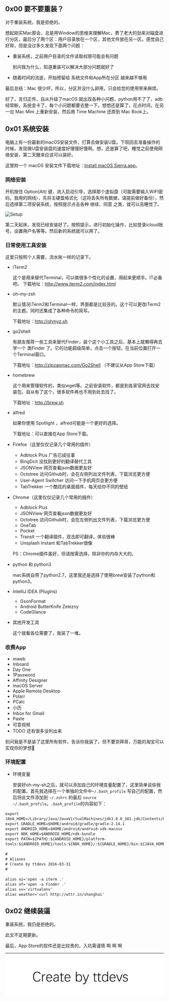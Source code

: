 
## 0x00 要不要重装？

对于重装系统，我是拒绝的。

想起刚买Mac那会，总是用Window的思维来理解Mac，费了老大的劲来对磁盘进行分区，最后分了两个区：用户目录放在一个区，其他文件放在另一区。感觉自己好屌，但是没过多久发现下面两个问题：

- 重装系统，之前用户目录的文件读取权限可能会有问题
	
	别问我为什么，知道重装可以解决大部分问题就好了
	
- 随着时间的流逝，开始预留给 系统文件和App所在分区 越来越不够用

最后总结：Mac 很少坏，所以，分区并没什么卵用，只会给您的使用带来麻烦。

好了，言归正传，自从升级了macOS 就出现各种小问题，python用不了了，adb经常断，系统变卡了，每个小问题都要去整一下。想想还是算了，花点时间，在另一台 Mac Mini 上重新安装，然后用 Time Machine 还原到 Mac Book上。


## 0x01 系统安装

电脑上有一份最新的macOS安装文件，打算去做安装U盘。下班回去准备操作的时候，发现做U盘安装盘的速度好慢慢好慢啊。想，还是算了吧，睡觉之前使用网络安装，第二天醒来应该可以装好。

这里附一个 macOS 安装文件下载地址：[Install macOS Sierra.app][macOS]。

### 网络安装
	
开机按住 Option(Alt) 键，进入启动引导，选择那个虚拟盘（可能需要输入WIFI密码，我用的网线），先将主硬盘格式化（这将丢失所有数据，请提前做好备份），然后选择第二项安装系统，按照提示点击各种 继续、同意 之类，就可以去睡觉了。


![Setup](http://upload-images.jianshu.io/upload_images/1801981-56d692d40f4d4edc.jpg?imageMogr2/auto-orient/strip%7CimageView2/2/w/1240)

第二天起床，发现已经安装好了。按照提示，进行初始化操作，比如登录icloud账号，设置用户名等等。然后新的系统就可以用了。

### 日常使用工具安装

这里只按照个人需要，流水账一样的记录下。

- iTerm2 
	
	这个是用来替代Terminal，可以做很多个性化的设置，用起来更顺手。IT必备吧。
	下载地址：http://www.iterm2.com/index.html
	
- oh-my-zsh
	
	默认情况iTerm2和Terminal一样，界面都是比较丑的。这个可以更改iTerm2的主题。同时还集成了各种命令的简写。
	
	下载地址：http://ohmyz.sh
	
- go2shell

	有朋友推荐一些工具来替代Finder，装个这个小工具之后，基本上就懒得再去学一个 类Finder 了。它的功能超级简单，点击一个按钮，在当前位置打开一个Terminal窗口。
	
	下载地址：http://zipzapmac.com/Go2Shell
	（不建议从App Store下载）
	
- homebrew

	这个用来管理软件的，类似wget等。之前安装软件，都是到各家官网去找安装包，自从有了这个，很多软件再也不用到处去找了。
	
	下载地址：http://brew.sh

- alfred

	如果你使用 Spotlight ，alfred可能是一个更好的选择。
	
	下载地址：可以直接在App Store下载。

- Firefox（这里仅仅记录几个常用的插件）
	
	- Adblock Plus 广告已成往事
	- BingDcit 没找到更好的翻译替代工具
	- JSONView 网页查看json数据更友好
	- Octotree 访问Github时，会在左侧列出文件列表，下载浏览更方便
	- User-Agent Switcher 访问一下手机网页会更方便
	- TabTrekker 一个酷炫的桌面插件，每天给你不同的壁纸
	
- Chrome（这里仅仅记录几个常用的插件）
	
	- Adblock Plus
	- JSONView 网页查看json数据更友好
	- Octotree 访问Github时，会在左侧列出文件列表，下载浏览更方便
	- OneTab
	- Pocket
	- Translt 一个翻译插件，双击即可翻译，体验很棒
	- Unsplash Instant 和TabTrekker很像
	
	PS：Chrome插件虽好，但请按需选择，除非你的内存大大的。

- python 和 python3

	mac系统自带了python2.7，这里我还是选择了使用brew安装了python和python3。

- IntelliJ IDEA (Plugins)
	
	- GsonFormat
	- Android ButterKnife Zelezny
	- CodeGlance
	
- 其他开发工具
	
	这个就看各位需要了，我装了一堆。
	
### 收费App

- mweb
- Inboard
- Day One
- 1Password
- Affinity Designer
- macOS Server
- Apple Remote Desktop
- Polarr
- PCalc
- 小历
- Inbox for Gmail
- Paste
- 可意视频
- TODO 还有很多没列出来

别问我是不是装了这里所有软件，告诉你我装了，但不要崇拜哥，万能的淘宝可以实现你的梦想🙈
	
### 环境配置
	
- 环境变量
	
	安装好oh-my-sh之后，就可以添加自己的环境变量配置了，这里简单说些我的配置。首先我选择在一个单独的文件中`~/.bash_profile` 写自己的配置，然后将此文件添加到 `~/.zshrc` 的最后 `source ~/.bash_profile`。`.bash_profile`的内容如下：
		
``` shell
export JAVA_HOME=/Library/Java/JavaVirtualMachines/jdk1.8.0_101.jdk/Contents/Home
export GRADLE_HOME=$HOME/android/gradle/gradle-2.14.1
export ANDROID_HOME=$HOME/android/android-sdk-macosx
export NDK_HOME=$ANDROID_HOME/ndk-bundle
export PATH=${PATH}:${ANDROID_HOME}/platform-tools:${ANDROID_HOME}/tools:${NDK_HOME}/:${GRADLE_HOME}/bin:${JAVA_HOME}/bin:${JAVA_HOME}/lib:

#
# Aliases
# Create by ttdevs 2016-03-31
#

alias oi='open -a iterm .'
alias of='open -a Finder .'
alias vv='virtualenv'
alias weather='curl http://wttr.in/shanghai'
```


## 0x02 继续装逼

重装系统，我仍是拒绝的。

此文不定期更新。

最后，App Store的软件还是比较贵的，入坑需谨慎 啊 啊 啊

------
[macOS]: http://183.134.9.47/osxapps.itunes.apple.com/apple-assets-us-std-000001/Purple62/v4/af/5f/9d/af5f9d8e-cf9c-8147-c51c-c3c1fececb99/jze1425880974225146329.pkg?wsiphost=local

![Create by ttdevs](https://raw.githubusercontent.com/ttdevs/ttdevs.github.io/common/images/logo.png)


